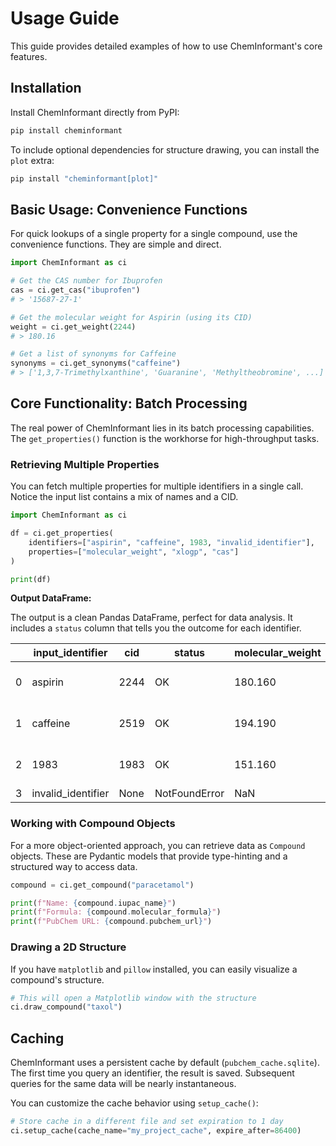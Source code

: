 # Usage Guide

This guide provides detailed examples of how to use ChemInformant's core features.

## Installation

Install ChemInformant directly from PyPI:

```bash
pip install cheminformant
```

To include optional dependencies for structure drawing, you can install the `plot` extra:
```bash
pip install "cheminformant[plot]"
```

## Basic Usage: Convenience Functions

For quick lookups of a single property for a single compound, use the convenience functions. They are simple and direct.

```python
import ChemInformant as ci

# Get the CAS number for Ibuprofen
cas = ci.get_cas("ibuprofen")
# > '15687-27-1'

# Get the molecular weight for Aspirin (using its CID)
weight = ci.get_weight(2244)
# > 180.16

# Get a list of synonyms for Caffeine
synonyms = ci.get_synonyms("caffeine")
# > ['1,3,7-Trimethylxanthine', 'Guaranine', 'Methyltheobromine', ...]
```

## Core Functionality: Batch Processing

The real power of ChemInformant lies in its batch processing capabilities. The `get_properties()` function is the workhorse for high-throughput tasks.

### Retrieving Multiple Properties

You can fetch multiple properties for multiple identifiers in a single call. Notice the input list contains a mix of names and a CID.

```python
import ChemInformant as ci

df = ci.get_properties(
    identifiers=["aspirin", "caffeine", 1983, "invalid_identifier"],
    properties=["molecular_weight", "xlogp", "cas"]
)

print(df)
```

**Output DataFrame:**

The output is a clean Pandas DataFrame, perfect for data analysis. It includes a `status` column that tells you the outcome for each identifier.

| | input_identifier | cid | status | molecular_weight | xlogp | cas |
|---|---|---|---|---|---|---|
| 0 | aspirin | 2244 | OK | 180.160 | 1.2 | 50-78-2 |
| 1 | caffeine | 2519 | OK | 194.190 | -0.0 | 58-08-2 |
| 2 | 1983 | 1983 | OK | 151.160 | 1.2 | 50-00-0 |
| 3 | invalid_identifier | None | NotFoundError | NaN | NaN | None |


### Working with Compound Objects

For a more object-oriented approach, you can retrieve data as `Compound` objects. These are Pydantic models that provide type-hinting and a structured way to access data.

```python
compound = ci.get_compound("paracetamol")

print(f"Name: {compound.iupac_name}")
print(f"Formula: {compound.molecular_formula}")
print(f"PubChem URL: {compound.pubchem_url}")
```

### Drawing a 2D Structure

If you have `matplotlib` and `pillow` installed, you can easily visualize a compound's structure.

```python
# This will open a Matplotlib window with the structure
ci.draw_compound("taxol")
```

## Caching

ChemInformant uses a persistent cache by default (`pubchem_cache.sqlite`). The first time you query an identifier, the result is saved. Subsequent queries for the same data will be nearly instantaneous.

You can customize the cache behavior using `setup_cache()`:
```python
# Store cache in a different file and set expiration to 1 day
ci.setup_cache(cache_name="my_project_cache", expire_after=86400)
```